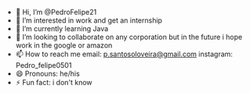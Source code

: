 - 👋 Hi, I’m @PedroFelipe21 
- 👀 I’m interested in work and get an internship
- 🌱 I’m currently learning Java
- 💞️ I’m looking to collaborate on any corporation but in the future i hope work in the google or amazon 
- 📫 How to reach me email: p.santosoloveira@gmail.com instagram: Pedro_felipe0501
- 😄 Pronouns: he/his
- ⚡ Fun fact: i don't know

<!---
PedroFelipe21/PedroFelipe21 is a ✨ special ✨ repository because its `README.md` (this file) appears on your GitHub profile.
You can click the Preview link to take a look at your changes.
--->
